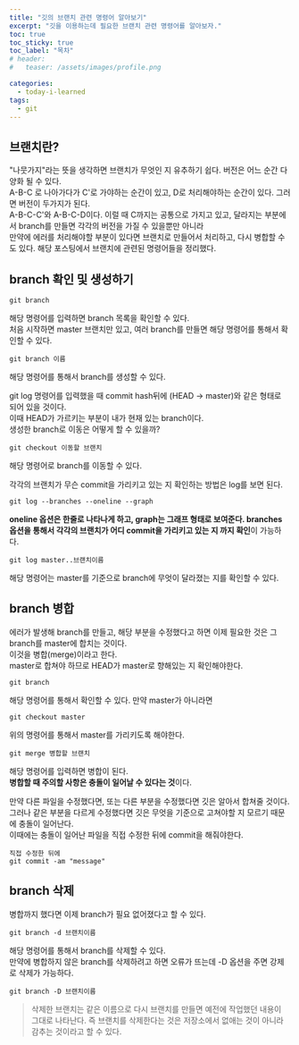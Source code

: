 ```yaml
---
title: "깃의 브랜치 관련 명령어 알아보기"
excerpt: "깃을 이용하는데 필요한 브랜치 관련 명령어를 알아보자."
toc: true
toc_sticky: true
toc_label: "목차"
# header:
#   teaser: /assets/images/profile.png

categories:
  - today-i-learned
tags:
  - git
---
```


## 브랜치란?

"나뭇가지"라는 뜻을 생각하면 브랜치가 무엇인 지 유추하기 쉽다. 버전은 어느 순간 다양화 될 수 있다.  
A-B-C 로 나아가다가 C'로 가야하는 순간이 있고, D로 처리해야하는 순간이 있다. 그러면 버전이 두가지가 된다.  
A-B-C-C'와 A-B-C-D이다. 이럴 때 C까지는 공통으로 가지고 있고, 달라지는 부분에서 branch를 만들면 각각의 버전을 가질 수 있을뿐만 아니라  
만약에 에러를 처리해야할 부분이 있다면 브랜치로 만들어서 처리하고, 다시 병합할 수도 있다. 해당 포스팅에서 브랜치에 관련된 명령어들을 정리했다.

## branch 확인 및 생성하기

```
git branch
```

해당 명령어를 입력하면 branch 목록을 확인할 수 있다.  
처음 시작하면 master 브랜치만 있고, 여러 branch를 만들면 해당 명령어를 통해서 확인할 수 있다.

```
git branch 이름
```

해당 명령어를 통해서 branch를 생성할 수 있다.

git log 명령어를 입력했을 때 commit hash뒤에 (HEAD -> master)와 같은 형태로 되어 있을 것이다.  
이때 HEAD가 가르키는 부분이 내가 현재 있는 branch이다.  
생성한 branch로 이동은 어떻게 할 수 있을까?

```
git checkout 이동할 브랜치
```

해당 명령어로 branch를 이동할 수 있다.

각각의 브랜치가 무슨 commit을 가리키고 있는 지 확인하는 방법은 log를 보면 된다.

```
git log --branches --oneline --graph
```

**oneline 옵션은 한줄로 나타나게 하고, graph는 그래프 형태로 보여준다. branches 옵션을 통해서 각각의 브랜치가 어디 commit을 가리키고 있는 지 까지 확인**이 가능하다.

```
git log master..브랜치이름
```

해당 명령어는 master를 기준으로 branch에 무엇이 달라졌는 지를 확인할 수 있다.

## branch 병합

에러가 발생해 branch를 만들고, 해당 부분을 수정했다고 하면 이제 필요한 것은 그 branch를 master에 합치는 것이다.  
이것을 병합(merge)이라고 한다.  
master로 합쳐야 하므로 HEAD가 master로 향해있는 지 확인해야한다.

```
git branch
```

해당 명령어를 통해서 확인할 수 있다. 만약 master가 아니라면

```
git checkout master
```

위의 명령어를 통해서 master를 가리키도록 해야한다.

```
git merge 병합할 브랜치
```

해당 명령어를 입력하면 병합이 된다.  
**병합할 때 주의할 사항은 충돌이 일어날 수 있다는 것**이다.

만약 다른 파일을 수정했다면, 또는 다른 부분을 수정했다면 깃은 알아서 합쳐줄 것이다.  
그러나 같은 부분을 다르게 수정했다면 깃은 무엇을 기준으로 고쳐야할 지 모르기 때문에 충돌이 일어난다.  
이때에는 충돌이 일어난 파일을 직접 수정한 뒤에 commit을 해줘야한다.

```
직접 수정한 뒤에
git commit -am "message"
```

## branch 삭제

병합까지 했다면 이제 branch가 필요 없어졌다고 할 수 있다.

```
git branch -d 브랜치이름
```

해당 명령어를 통해서 branch를 삭제할 수 있다.  
만약에 병합하지 않은 branch를 삭제하려고 하면 오류가 뜨는데 -D 옵션을 주면 강제로 삭제가 가능하다.

```
git branch -D 브랜치이름
```

> 삭제한 브랜치는 같은 이름으로 다시 브랜치를 만들면 예전에 작업했던 내용이 그대로 나타난다.
> 즉 브랜치를 삭제한다는 것은 저장소에서 없애는 것이 아니라 감추는 것이라고 할 수 있다.
